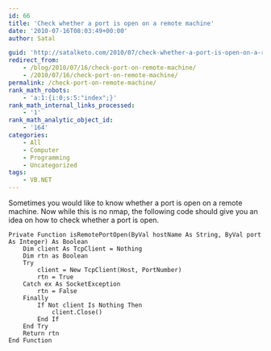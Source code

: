 ```yaml
---
id: 66
title: 'Check whether a port is open on a remote machine'
date: '2010-07-16T08:03:49+00:00'
author: Satal

guid: 'http://satalketo.com/2010/07/check-whether-a-port-is-open-on-a-remote-machine/'
redirect_from:
    - /blog/2010/07/16/check-port-on-remote-machine/
    - /2010/07/16/check-port-on-remote-machine/
permalink: /check-port-on-remote-machine/
rank_math_robots:
    - 'a:1:{i:0;s:5:"index";}'
rank_math_internal_links_processed:
    - '1'
rank_math_analytic_object_id:
    - '164'
categories:
    - All
    - Computer
    - Programming
    - Uncategorized
tags:
    - VB.NET
---
```


Sometimes you would like to know whether a port is open on a remote machine. Now while this is no nmap, the following code should give you an idea on how to check whether a port is open.

```vbnet
Private Function isRemotePortOpen(ByVal hostName As String, ByVal port As Integer) As Boolean
    Dim client As TcpClient = Nothing
    Dim rtn as Boolean
    Try
        client = New TcpClient(Host, PortNumber)
        rtn = True
    Catch ex As SocketException
        rtn = False
    Finally
        If Not client Is Nothing Then
            client.Close()
        End If
    End Try
    Return rtn
End Function
```